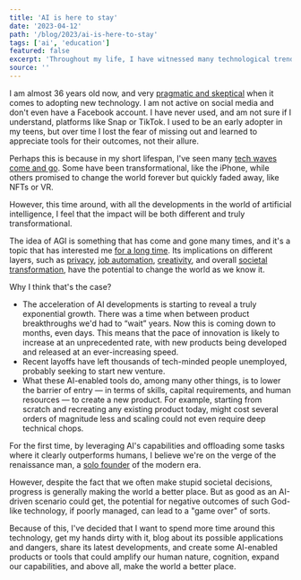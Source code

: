 ```yaml
---
title: 'AI is here to stay'
date: '2023-04-12'
path: '/blog/2023/ai-is-here-to-stay'
tags: ['ai', 'education']
featured: false
excerpt: 'Throughout my life, I have witnessed many technological trends come and go. Nevertheless, this time, I am convinced that the acceleration of recent developments in artificial intelligence and the lowering of barriers to entry will usher in a new era of innovation and entrepreneurship that will reshape the world as we know it.'
source: ''
---
```


I am almost 36 years old now, and very [pragmatic and skeptical](https://en.wikipedia.org/wiki/Sturgeon's_law) when it comes to adopting new technology. I am not active on social media and don't even have a Facebook account. I have never used, and am not sure if I understand, platforms like Snap or TikTok. I used to be an early adopter in my teens, but over time I lost the fear of missing out and learned to appreciate tools for their outcomes, not their allure.

Perhaps this is because in my short lifespan, I've seen many [tech waves come and go](https://en.wikipedia.org/wiki/AI_winter). Some have been transformational, like the iPhone, while others promised to change the world forever but quickly faded away, like NFTs or VR.

However, this time around, with all the developments in the world of artificial intelligence, I feel that the impact will be both different and truly transformational.

The idea of AGI is something that has come and gone many times, and it's a topic that has interested me [for a long time](https://rss.com/podcasts/safareig/204394/). Its implications on different layers, such as [privacy](https://rss.com/podcasts/safareig/247405/), [job automation](https://www.collado.io/blog/2016/drivetrains-free-time), [creativity](https://www.collado.io/blog/2022/fat44), and overall [societal transformation](https://rss.com/podcasts/focaterra/759901/), have the potential to change the world as we know it.

Why I think that's the case?

- The acceleration of AI developments is starting to reveal a truly exponential growth. There was a time when between product breakthroughs we'd had to “wait” years. Now this is coming down to months, even days. This means that the pace of innovation is likely to increase at an unprecedented rate, with new products being developed and released at an ever-increasing speed.
- Recent layoffs have left thousands of tech-minded people unemployed, probably seeking to start new venture.
- What these AI-enabled tools do, among many other things, is to lower the barrier of entry — in terms of skills, capital requirements, and human resources — to create a new product. For example, starting from scratch and recreating any existing product today, might cost several orders of magnitude less and scaling could not even require deep technical chops.

For the first time, by leveraging AI's capabilities and offloading some tasks where it clearly outperforms humans, I believe we're on the verge of the renaissance man, a [solo founder](https://www.collado.io/blog/2022/solo-founder) of the modern era.

However, despite the fact that we often make stupid societal decisions, progress is generally making the world a better place. But as good as an AI-driven scenario could get, the potential for negative outcomes of such God-like technology, if poorly managed, can lead to a "game over" of sorts.

Because of this, I've decided that I want to spend more time around this technology, get my hands dirty with it, blog about its possible applications and dangers, share its latest developments, and create some AI-enabled products or tools that could amplify our human nature, cognition, expand our capabilities, and above all, make the world a better place.
